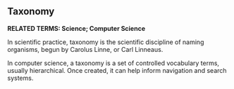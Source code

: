 ## Taxonomy

**RELATED TERMS: Science; Computer Science**

In scientific practice, taxonomy is the scientific discipline of naming organisms, begun by Carolus Linne, or Carl Linneaus. 

In computer science, a taxonomy is a set of controlled vocabulary terms, usually hierarchical. Once created, it can help inform navigation and search systems.
